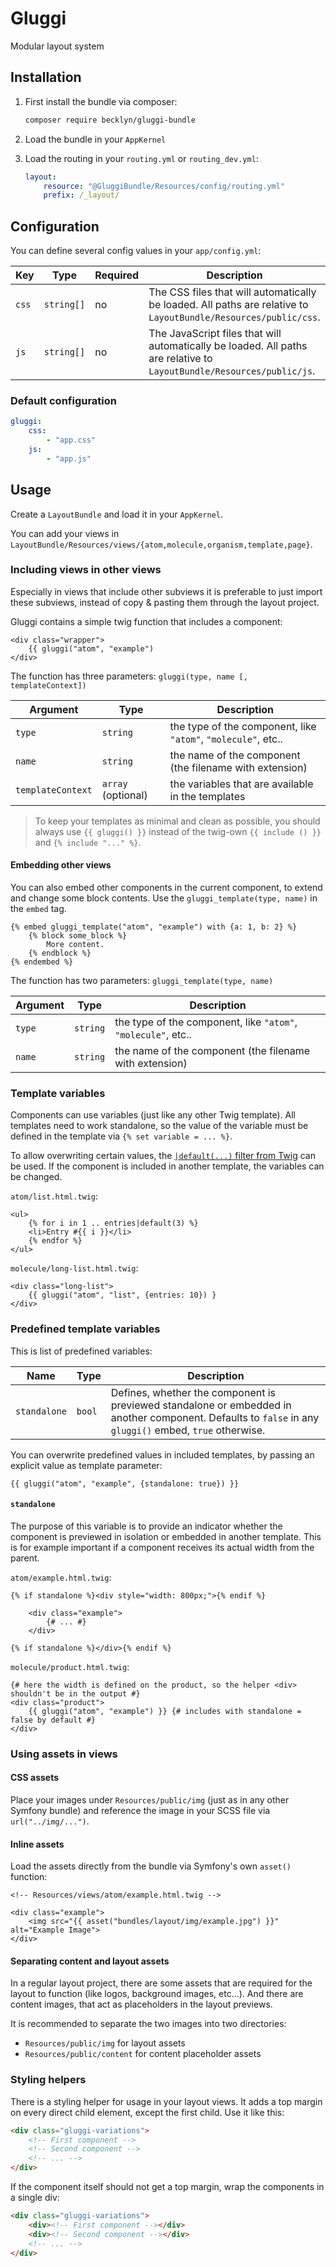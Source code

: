 Gluggi
======

Modular layout system




Installation
------------

1. First install the bundle via composer: 

    ```bash
    composer require becklyn/gluggi-bundle
    ```
    
2. Load the bundle in your `AppKernel`
3. Load the routing in your `routing.yml` or `routing_dev.yml`:

    ```yml
    layout:
        resource: "@GluggiBundle/Resources/config/routing.yml"
        prefix: /_layout/
    ```




Configuration
-------------

You can define several config values in your `app/config.yml`:


| Key   | Type       | Required | Description |
| ----- | ---------- | -------- | ----------- |
| `css` | `string[]` | no       | The CSS files that will automatically be loaded. All paths are relative to `LayoutBundle/Resources/public/css`. |
| `js`  | `string[]` | no       | The JavaScript files that will automatically be loaded. All paths are relative to `LayoutBundle/Resources/public/js`. |



### Default configuration

```yml
gluggi:
    css:
        - "app.css"
    js: 
        - "app.js"
```




Usage
-----

Create a `LayoutBundle` and load it in your `AppKernel`.

You can add your views in `LayoutBundle/Resources/views/{atom,molecule,organism,template,page}`.



### Including views in other views
Especially in views that include other subviews it is preferable to just import these subviews, instead of copy & pasting them through the layout project.

Gluggi contains a simple twig function that includes a component:

```jinja
<div class="wrapper">
    {{ gluggi("atom", "example")
</div>
```

The function has three parameters: `gluggi(type, name [, templateContext])`

| Argument          | Type               | Description                                                   |
| ----------------- | ------------------ | ------------------------------------------------------------- |
| `type`            | `string`           | the type of the component, like `"atom"`, `"molecule"`, etc.. |
| `name`            | `string`           | the name of the component (the filename with extension)       |
| `templateContext` | `array` (optional) | the variables that are available in the templates             |

> To keep your templates as minimal and clean as possible, you should always use `{{ gluggi() }}` instead of the twig-own `{{ include () }}` and `{% include "..." %}`.


#### Embedding other views

You can also embed other components in the current component, to extend and change some block contents. Use the `gluggi_template(type, name)` in the `embed` tag.

```jinja
{% embed gluggi_template("atom", "example") with {a: 1, b: 2} %}
    {% block some_block %}
        More content.
    {% endblock %}
{% endembed %}
```


The function has two parameters: `gluggi_template(type, name)`

| Argument | Type     | Description                                                   |
| -------- | -------- | ------------------------------------------------------------- |
| `type`   | `string` | the type of the component, like `"atom"`, `"molecule"`, etc.. |
| `name`   | `string` | the name of the component (the filename with extension)       |

### Template variables
Components can use variables (just like any other Twig template).
All templates need to work standalone, so the value of the variable must be defined in the template via `{% set variable = ... %}`.

To allow overwriting certain values, the [`|default(...)` filter from Twig](http://twig.sensiolabs.org/doc/filters/default.html) can be used. If the component is included in another template, the variables can be changed.


`atom/list.html.twig`:
```jinja
<ul>
    {% for i in 1 .. entries|default(3) %}
    <li>Entry #{{ i }}</li>
    {% endfor %}
</ul>
```

`molecule/long-list.html.twig`:
```jinja
<div class="long-list">
    {{ gluggi("atom", "list", {entries: 10}) }
</div>
```



### Predefined template variables

This is list of predefined variables:

| Name         | Type   | Description                                                                                                                                             |
| ------------ | ------ | ------------------------------------------------------------------------------------------------------------------------------------------------------- |
| `standalone` | `bool` | Defines, whether the component is previewed standalone or embedded in another component. Defaults to `false` in any `gluggi()` embed, `true` otherwise. |

You can overwrite predefined values in included templates, by passing an explicit value as template parameter:
```jinja
{{ gluggi("atom", "example", {standalone: true}) }}
```



#### `standalone`
The purpose of this variable is to provide an indicator whether the component is previewed in isolation or embedded in another template.
This is for example important if a component receives its actual width from the parent.


`atom/example.html.twig`:
```jinja
{% if standalone %}<div style="width: 800px;">{% endif %}

    <div class="example">
        {# ... #}
    </div>
    
{% if standalone %}</div>{% endif %}
```

`molecule/product.html.twig`:
```jinja
{# here the width is defined on the product, so the helper <div> shouldn't be in the output #}
<div class="product">
    {{ gluggi("atom", "example") }} {# includes with standalone = false by default #}
</div>
```



### Using assets in views

#### CSS assets
Place your images under `Resources/public/img` (just as in any other Symfony bundle) and reference the image in your SCSS file via `url("../img/...")`.


#### Inline assets
Load the assets directly from the bundle via Symfony's own `asset()` function:

```jinja
<!-- Resources/views/atom/example.html.twig -->

<div class="example">
    <img src="{{ asset("bundles/layout/img/example.jpg") }}" alt="Example Image">
</div>
```


#### Separating content and layout assets
In a regular layout project, there are some assets that are required for the layout to function (like logos, background images, etc...). And there are content images, that act
as placeholders in the layout previews.

It is recommended to separate the two images into two directories:

* `Resources/public/img` for layout assets
* `Resources/public/content` for content placeholder assets



### Styling helpers
There is a styling helper for usage in your layout views.
It adds a top margin on every direct child element, except the first child. Use it like this:


```html
<div class="gluggi-variations">
    <!-- First component -->
    <!-- Second component -->
    <!-- ... -->
</div>
```

If the component itself should not get a top margin, wrap the components in a single div:

```html
<div class="gluggi-variations">
    <div><!-- First component --></div>
    <div><!-- Second component --></div>
    <!-- ... -->
</div>
```

